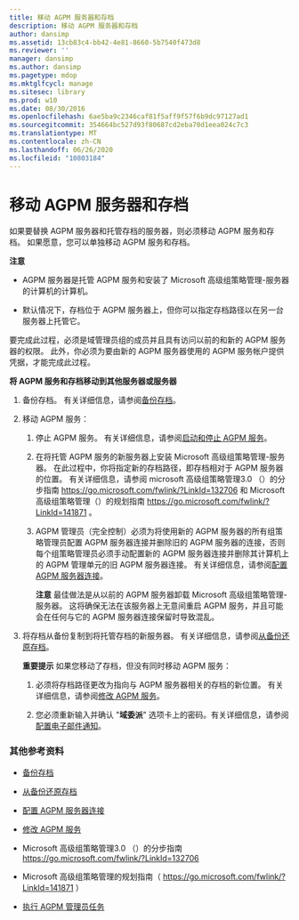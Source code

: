 ```yaml
---
title: 移动 AGPM 服务器和存档
description: 移动 AGPM 服务器和存档
author: dansimp
ms.assetid: 13cb83c4-bb42-4e81-8660-5b7540f473d8
ms.reviewer: ''
manager: dansimp
ms.author: dansimp
ms.pagetype: mdop
ms.mktglfcycl: manage
ms.sitesec: library
ms.prod: w10
ms.date: 08/30/2016
ms.openlocfilehash: 6ae5ba9c2346caf81f5aff9f57f6b9dc97127ad1
ms.sourcegitcommit: 354664bc527d93f80687cd2eba70d1eea024c7c3
ms.translationtype: MT
ms.contentlocale: zh-CN
ms.lasthandoff: 06/26/2020
ms.locfileid: "10803184"
---
```

# 移动 AGPM 服务器和存档


如果要替换 AGPM 服务器和托管存档的服务器，则必须移动 AGPM 服务和存档。 如果愿意，您可以单独移动 AGPM 服务和存档。

**注意**  
-   AGPM 服务器是托管 AGPM 服务和安装了 Microsoft 高级组策略管理-服务器的计算机的计算机。

-   默认情况下，存档位于 AGPM 服务器上，但你可以指定存档路径以在另一台服务器上托管它。

 

要完成此过程，必须是域管理员组的成员并且具有访问以前的和新的 AGPM 服务器的权限。 此外，你必须为要由新的 AGPM 服务器使用的 AGPM 服务帐户提供凭据，才能完成此过程。

**将 AGPM 服务和存档移动到其他服务器或服务器**

1.  备份存档。 有关详细信息，请参阅[备份存档](back-up-the-archive.md)。

2.  移动 AGPM 服务：

    1.  停止 AGPM 服务。 有关详细信息，请参阅[启动和停止 AGPM 服务](start-and-stop-the-agpm-service-agpm30ops.md)。

    2.  在将托管 AGPM 服务的新服务器上安装 Microsoft 高级组策略管理-服务器。 在此过程中，你将指定新的存档路径，即存档相对于 AGPM 服务器的位置。 有关详细信息，请参阅 microsoft 高级组策略管理3.0 （）的分步指南 <https://go.microsoft.com/fwlink/?LinkId=132706> 和 Microsoft 高级组策略管理（）的规划指南 <https://go.microsoft.com/fwlink/?LinkId=141871> 。

    3.  AGPM 管理员（完全控制）必须为将使用新的 AGPM 服务器的所有组策略管理员配置 AGPM 服务器连接并删除旧的 AGPM 服务器的连接，否则每个组策略管理员必须手动配置新的 AGPM 服务器连接并删除其计算机上的 AGPM 管理单元的旧 AGPM 服务器连接。 有关详细信息，请参阅[配置 AGPM 服务器连接](configure-agpm-server-connections-agpm30ops.md)。

        **注意** 最佳做法是从以前的 AGPM 服务器卸载 Microsoft 高级组策略管理-服务器。 这将确保无法在该服务器上无意间重启 AGPM 服务，并且可能会在任何与它的 AGPM 服务器连接保留时导致混乱。

         

3.  将存档从备份复制到将托管存档的新服务器。 有关详细信息，请参阅[从备份还原存档](restore-the-archive-from-a-backup.md)。

    **重要提示** 如果您移动了存档，但没有同时移动 AGPM 服务：

    1.  必须将存档路径更改为指向与 AGPM 服务器相关的存档的新位置。 有关详细信息，请参阅[修改 AGPM 服务](modify-the-agpm-service-agpm30ops.md)。

    2.  您必须重新输入并确认 "**域委派**" 选项卡上的密码。有关详细信息，请参阅[配置电子邮件通知](configure-e-mail-notification-agpm30ops.md)。

     

### 其他参考资料

-   [备份存档](back-up-the-archive.md)

-   [从备份还原存档](restore-the-archive-from-a-backup.md)

-   [配置 AGPM 服务器连接](configure-agpm-server-connections-agpm30ops.md)

-   [修改 AGPM 服务](modify-the-agpm-service-agpm30ops.md)

-   Microsoft 高级组策略管理3.0 （）的分步指南 <https://go.microsoft.com/fwlink/?LinkId=132706>

-   Microsoft 高级组策略管理的规划指南（ <https://go.microsoft.com/fwlink/?LinkId=141871> ）

-   [执行 AGPM 管理员任务](performing-agpm-administrator-tasks-agpm30ops.md)

 

 






